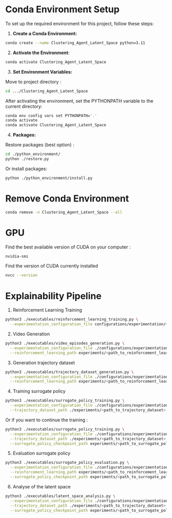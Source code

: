 # Conda Environment Setup

To set up the required environment for this project, follow these steps:

1. **Create a Conda Environment:**
```bash
conda create --name Clustering_Agent_Latent_Space python=3.11
```

2. **Activate the Environment**:
```bash
conda activate Clustering_Agent_Latent_Space
```

3. **Set Environment Variables:**

Move to project directory :

```bash
cd .../Clustering_Agent_Latent_Space
```

After activating the environment, set the PYTHONPATH variable to the current directory:
```bash
conda env config vars set PYTHONPATH='.'
conda activate
conda activate Clustering_Agent_Latent_Space
```

4. **Packages:**

Restore packages (best option) :
```bash
cd ./python_environment/
python ./restore.py
```

Or install packages:
```bash
python ./python_environment/install.py
```

# Remove Conda Environment

```bash
conda remove -n Clustering_Agent_Latent_Space --all
```

# GPU

Find the best available version of CUDA on your computer :
```bash
nvidia-smi
```

Find the version of CUDA currently installed
```bash
nvcc --version
```

# Explainability Pipeline

1. Reinforcement Learning Training
```bash
python3 ./executables/reinforcement_learning_training.py \
  --experimentation_configuration_file configurations/experimentation/<name_of_configuration_file.py>
```

2. Video Generation
```bash
python3 ./executables/video_episodes_generation.py \
  --experimentation_configuration_file ./configurations/experimentation/<name_of_configuration_file.py> \
  --reinforcement_learning_path experiments/<path_to_reinforcement_learning_save_directory>
```

3. Generation trajectory dataset
```bash
python3 ./executables/trajectory_dataset_generation.py \
  --experimentation_configuration_file ./configurations/experimentation/<name_of_configuration_file.py> \
  --reinforcement_learning_path experiments/<path_to_reinforcement_learning_save_directory>
```

4. Training surrogate policy
```bash
python3 ./executables/surrogate_policy_training.py \
  --experimentation_configuration_file ./configurations/experimentation/<name_of_configuration_file.py> \
  --trajectory_dataset_path ./experiments/<path_to_trajectory_dataset>
```

Or if you want to continue the training :
```bash
python3 ./executables/surrogate_policy_training.py \
  --experimentation_configuration_file ./configurations/experimentation/<name_of_configuration_file.py> \
  --trajectory_dataset_path ./experiments/<path_to_trajectory_dataset> \
  --surrogate_policy_checkpoint_path experiments/<path_to_surrogate_policy_checkpoint>.ckpt
```

5. Evaluation surrogate policy
```bash
python3 ./executables/surrogate_policy_evaluation.py \
  --experimentation_configuration_file ./configurations/experimentation/<name_of_configuration_file.py> \
  --reinforcement_learning_path experiments/<path_to_reinforcement_learning_save_directory> \
  --surrogate_policy_checkpoint_path experiments/<path_to_surrogate_policy_checkpoint>.ckpt
```

6. Analyse of the latent space
```bash
python3 ./executables/latent_space_analysis.py \
  --experimentation_configuration_file ./configurations/experimentation/<name_of_configuration_file.py> \
  --trajectory_dataset_path ./experiments/<path_to_trajectory_dataset> \
  --surrogate_policy_checkpoint_path experiments/<path_to_surrogate_policy_checkpoint>.ckpt
```